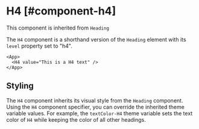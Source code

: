 # H4 [#component-h4]

This component is inherited from `Heading`

The `H4` component is a shorthand version of the `Heading` element with its `level` property set to "h4".

```xmlui-pg copy display name="H4 example"
<App>
  <H4 value="This is a H4 text" />
</App>
```

## Styling

The `H4` component inherits its visual style from the `Heading` component.
Using the `H4` component specifier, you can override the inherited theme variable values.
For example, the `textColor-H4` theme variable sets the text color of `H4` while keeping the color of all other headings.


